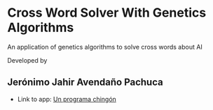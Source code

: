 # Cross Word Solver With Genetics Algorithms

An application of genetics algorithms to solve cross words about AI

Developed by
## Jerónimo Jahir Avendaño Pachuca

- Link to app: [Un programa chingón](https://crossword-solver-by-genetics-algorithms.streamlit.app/)
